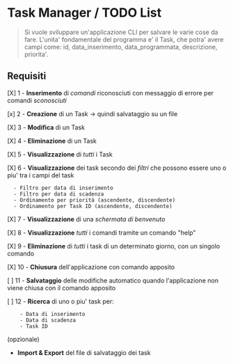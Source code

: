 # Task Manager / TODO List

> Si vuole sviluppare un'applicazione CLI per salvare le varie cose da fare.
> L'unita' fondamentale del programma e' il Task, che potra' avere campi come: id, data_inserimento, data_programmata, descrizione, priorita'.

## Requisiti

[X] 1 - **Inserimento** di _comandi_ riconosciuti con messaggio di errore per comandi _sconosciuti_

[x] 2 - **Creazione** di un Task -> quindi salvataggio su un file

[X] 3 - **Modifica** di un Task

[X] 4 - **Eliminazione** di un Task

[X] 5 - **Visualizzazione** di _tutti_ i Task

[X] 6 - **Visualizzazione** dei task secondo dei _filtri_ che possono essere uno o piu' tra i campi del task

      - Filtro per data di inserimento
      - Filtro per data di scadenza
      - Ordinamento per priorità (ascendente, discendente)
      - Ordinamento per Task ID (ascendente, discendente)

[X] 7 - **Visualizzazione** di una _schermata di benvenuto_

[X] 8 - **Visualizzazione** _tutti_ i comandi tramite un comando "help"

[X] 9 - **Eliminazione** di _tutti_ i task di un determinato giorno, con un singolo comando

[X] 10 - **Chiusura** dell'applicazione con comando apposito

[ ] 11 - **Salvataggio** delle modifiche automatico quando l'applicazione non viene chiusa con il comando apposito

[ ] 12 - **Ricerca** di uno o piu' task per:

        - Data di inserimento
        - Data di scadenza
        - Task ID

(opzionale)

- **Import & Export** del file di salvataggio dei task
